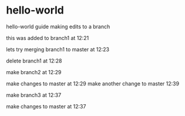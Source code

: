 # hello-world
hello-world guide
making edits to a branch

this was added to branch1 at 12:21

lets try merging branch1 to master at 12:23

delete branch1 at 12:28

make branch2 at 12:29

make changes to master at 12:29
make another change to master 12:39

make branch3 at 12:37

make changes to master at 12:37

